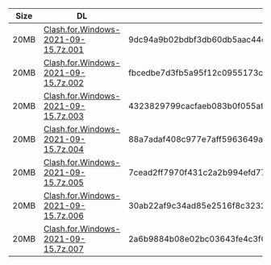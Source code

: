 |    Size   |     DL  | sha512sum |
|  ---  |  ---  |  ---  |
| 20MB | [Clash.for.Windows-2021-09-15.7z.001](https://cdn.jsdelivr.net/gh/appleians/cfw_m1@main/Clash.for.Windows-2021-09-15.7z.001) | 9dc94a9b02bdbf3db60db5aac44d521b5d1b2560cfab5025a392c1c34f00b705639117e86d75358b8eefb3ffd539f0e29eb137a35546d5ad467fc158f62d4f74 |
| 20MB | [Clash.for.Windows-2021-09-15.7z.002](https://cdn.jsdelivr.net/gh/appleians/cfw_m1@main/Clash.for.Windows-2021-09-15.7z.002) | fbcedbe7d3fb5a95f12c0955173ce1d2d7c4cc0911f0a34e1d102d29770094a73cca65fc3e14106897aadc5f80c0432d17f71e41db9de86e1a28075100cb1a51 |
| 20MB | [Clash.for.Windows-2021-09-15.7z.003](https://cdn.jsdelivr.net/gh/appleians/cfw_m1@main/Clash.for.Windows-2021-09-15.7z.003) | 4323829799cacfaeb083b0f055afce022b73b1a40a6ba7a82879535fb1d245a23f8c4bea67fee281a8b2629ef1cc3070e1c17f20847e74fc3145795e7e7ab667 |
| 20MB | [Clash.for.Windows-2021-09-15.7z.004](https://cdn.jsdelivr.net/gh/appleians/cfw_m1@main/Clash.for.Windows-2021-09-15.7z.004) | 88a7adaf408c977e7aff5963649a192aca2d17348eb27aab156042a9ab7c54db062f35090307bb8522343551d2fa78043b1054a14a32e1b270bfba4b476e97b9 |
| 20MB | [Clash.for.Windows-2021-09-15.7z.005](https://cdn.jsdelivr.net/gh/appleians/cfw_m1@main/Clash.for.Windows-2021-09-15.7z.005) | 7cead2ff7970f431c2a2b994efd77a3dea89389b527eac198e3d492e83b7ee8ae4845b13e2c20e93bb38248ce1e3d5b8314840a160284461bb5d67c4324f1463 |
| 20MB | [Clash.for.Windows-2021-09-15.7z.006](https://cdn.jsdelivr.net/gh/appleians/cfw_m1@main/Clash.for.Windows-2021-09-15.7z.006) | 30ab22af9c34ad85e2516f8c3232fe6e26c445ca338b4df63af8248c61de07792bed297ca66d8ba9ec9b2992c840c07115bce0ef02faff7ea2905487c8594683 |
| 20MB | [Clash.for.Windows-2021-09-15.7z.007](https://cdn.jsdelivr.net/gh/appleians/cfw_m1@main/Clash.for.Windows-2021-09-15.7z.007) | 2a6b9884b08e02bc03643fe4c3f01ec66faacf3f7a0d663fd37b0e5b81e5a51565834d2ca1dcb4821a624ccad59db604e414924ed824387858a285a4833eeb51 |

